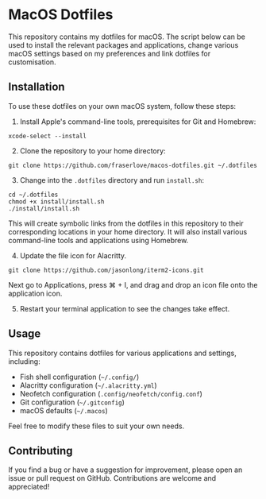 # MacOS Dotfiles
This repository contains my dotfiles for macOS. The script below can be used to install the relevant packages and applications, change various macOS settings based on my preferences and link dotfiles for customisation.

## Installation
To use these dotfiles on your own macOS system, follow these steps:

1. Install Apple's command-line tools, prerequisites for Git and Homebrew:
```
xcode-select --install
```

2. Clone the repository to your home directory:
```
git clone https://github.com/fraserlove/macos-dotfiles.git ~/.dotfiles
```

3. Change into the `.dotfiles` directory and run `install.sh`:
```
cd ~/.dotfiles
chmod +x install/install.sh
./install/install.sh
```

This will create symbolic links from the dotfiles in this repository to their corresponding locations in your home directory. It will also install various command-line tools and applications using Homebrew.


4. Update the file icon for Alacritty.
```
git clone https://github.com/jasonlong/iterm2-icons.git
```
Next go to Applications, press ⌘ + I, and drag and drop an icon file onto the application icon.

5. Restart your terminal application to see the changes take effect.

## Usage

This repository contains dotfiles for various applications and settings, including:

-   Fish shell configuration (`~/.config/`)
-   Alacritty configuration (`~/.alacritty.yml`)
-   Neofetch configuration (`.config/neofetch/config.conf`)
-   Git configuration (`~/.gitconfig`)
-   macOS defaults (`~/.macos`)

Feel free to modify these files to suit your own needs.

## Contributing

If you find a bug or have a suggestion for improvement, please open an issue or pull request on GitHub. Contributions are welcome and appreciated!

